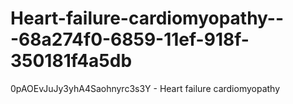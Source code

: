 # Heart-failure-cardiomyopathy---68a274f0-6859-11ef-918f-350181f4a5db
0pAOEvJuJy3yhA4Saohnyrc3s3Y - Heart failure cardiomyopathy
